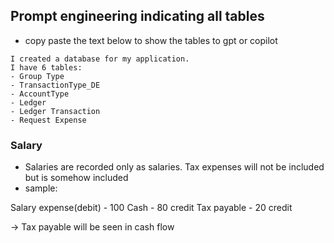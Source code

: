 ## Prompt engineering indicating all tables
- copy paste the text below to show the tables to gpt or copilot
```
I created a database for my application.
I have 6 tables:
- Group Type
- TransactionType_DE
- AccountType
- Ledger
- Ledger Transaction
- Request Expense

```


### Salary

- Salaries are recorded only as salaries. Tax expenses will not be included but is somehow included
- sample:

Salary expense(debit) - 100
Cash - 80 credit
Tax payable - 20 credit


-> Tax payable will be seen in cash flow